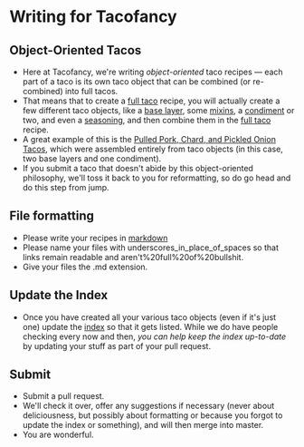 Writing for Tacofancy
====================

Object-Oriented Tacos
--------------------
* Here at Tacofancy, we're writing _object-oriented_ taco recipes — each part of a taco is its own taco object that can be combined (or re-combined) into full tacos.
* That means that to create a [full taco](/full_tacos) recipe, you will actually create a few different taco objects, like a [base layer](/base_layers), some [mixins](/mixins), a [condiment](/condiments) or two, and even a [seasoning](/seasonings), and then combine them in the [full taco](/full_tacos) recipe.
* A great example of this is the [Pulled Pork, Chard, and Pickled Onion Tacos](/full_tacos/pork_chard_onion.md), which were assembled entirely from taco objects (in this case, two base layers and one condiment).
* If you submit a taco that doesn't abide by this object-oriented philosophy, we'll toss it back to you for reformatting, so do go head and do this step from jump.

File formatting
--------------
* Please write your recipes in [markdown](http://daringfireball.net/projects/markdown/basics)
* Please name your files with underscores_in_place_of_spaces so that links remain readable and aren't%20full%20of%20bullshit.
* Give your files the .md extension.

Update the Index
----------------
* Once you have created all your various taco objects (even if it's just one) update the [index](INDEX.md) so that it gets listed. While we do have people checking every now and then, *you can help keep the index up-to-date* by updating your stuff as part of your pull request.

Submit
------
* Submit a pull request.
* We'll check it over, offer any suggestions if necessary (never about deliciousness, but possibly about formatting or because you forgot to update the index or something), and will then merge into master.
* You are wonderful.
